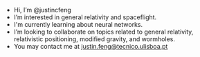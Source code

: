 - Hi, I’m @justincfeng
- I’m interested in general relativity and spaceflight.
- I'm currently learning about neural networks.
- I’m looking to collaborate on topics related to general relativity, relativistic positioning, modified gravity, and wormholes.
- You may contact me at justin.feng@tecnico.ulisboa.pt

<!---
**justincfeng/justincfeng** is a ✨ _special_ ✨ repository because its `README.md` (this file) appears on your GitHub profile.
--->
